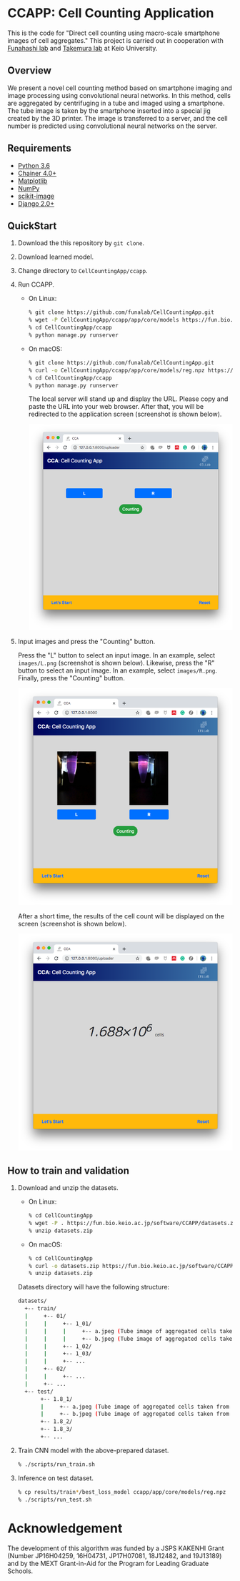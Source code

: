 # CCAPP: Cell Counting Application

This is the code for "Direct cell counting using macro-scale
smartphone images of cell aggregates."  This project is carried out
in cooperation with [Funahashi lab](https://fun.bio.keio.ac.jp/) and
[Takemura lab](http://www.takemura.mech.keio.ac.jp/) at Keio
University.


## Overview

We present a novel cell counting method based on smartphone imaging
and image processing using convolutional neural networks. In this
method, cells are aggregated by centrifuging in a tube and imaged
using a smartphone. The tube image is taken by the smartphone inserted
into a special jig created by the 3D printer. The image is transferred
to a server, and the cell number is predicted using convolutional
neural networks on the server.


## Requirements

- [Python 3.6](https://docs.python.org/3.6/)
- [Chainer 4.0+](https://chainer.org/)
- [Matplotlib](https://matplotlib.org/)
- [NumPy](http://www.numpy.org)
- [scikit-image](http://scikit-image.org/)
- [Django 2.0+](https://www.djangoproject.com/)


## QuickStart

1. Download the this repository by `git clone`.
2. Download learned model.
3. Change directory to `CellCountingApp/ccapp`.
4. Run CCAPP.
    - On Linux:

        ```sh
        % git clone https://github.com/funalab/CellCountingApp.git
        % wget -P CellCountingApp/ccapp/app/core/models https://fun.bio.keio.ac.jp/software/CCAPP/reg.npz
        % cd CellCountingApp/ccapp
        % python manage.py runserver
        ```

    - On macOS:

        ```sh
        % git clone https://github.com/funalab/CellCountingApp.git
        % curl -o CellCountingApp/ccapp/app/core/models/reg.npz https://fun.bio.keio.ac.jp/software/CCAPP/reg.npz
        % cd CellCountingApp/ccapp
        % python manage.py runserver
        ```

        The local server will stand up and display the URL. Please
        copy and paste the URL into your web browser. After that, you
        will be redirected to the application screen (screenshot is
        shown below).

        ![quick_start](images/ccapp_start.png)


5. Input images and press the "Counting" button.

   Press the "L" button to select an input image. In an example,
   select `images/L.png` (screenshot is shown below). Likewise, press
   the "R" button to select an input image. In an example, select
   `images/R.png`. Finally, press the "Counting" button.

   ![quick_start](images/ccapp_input.png)
   
   After a short time, the results of the cell count will be displayed
   on the screen (screenshot is shown below).

   ![quick_start](images/ccapp_result.png)
   



## How to train and validation


1. Download and unzip the datasets.

    - On Linux:

        ```sh
        % cd CellCountingApp
        % wget -P . https://fun.bio.keio.ac.jp/software/CCAPP/datasets.zip
        % unzip datasets.zip
        ```

    - On macOS:

        ```sh
        % cd CellCountingApp
        % curl -o datasets.zip https://fun.bio.keio.ac.jp/software/CCAPP/datasets.zip
        % unzip datasets.zip
        ```

    Datasets directory will have the following structure:

    ```sh
    datasets/
      +-- train/
      |     +-- 01/
      |     |     +-- 1_01/
      |     |     |     +-- a.jpeg (Tube image of aggregated cells taken from the left side)
      |     |     |     +-- b.jpeg (Tube image of aggregated cells taken from the right side)
      |     |     +-- 1_02/
      |     |     +-- 1_03/
      |     |     +-- ...
      |     +-- 02/
      |     |     +-- ...
      |     +-- ...
      +-- test/
           +-- 1.8_1/
           |     +-- a.jpeg (Tube image of aggregated cells taken from the left side)
           |     +-- b.jpeg (Tube image of aggregated cells taken from the right side)
           +-- 1.8_2/
           +-- 1.8_3/
           +-- ...
    ```

2. Train CNN model with the above-prepared dataset.

    ```sh
    % ./scripts/run_train.sh
    ```

3. Inference on test dataset.

    ```sh
    % cp results/train*/best_loss_model ccapp/app/core/models/reg.npz
    % ./scripts/run_test.sh
    ```


# Acknowledgement

The development of this algorithm was funded by a JSPS KAKENHI Grant (Number JP16H04259, 16H04731, JP17H07081, 18J12482, and 19J13189)
and by the MEXT Grant-in-Aid for the Program for Leading Graduate Schools.